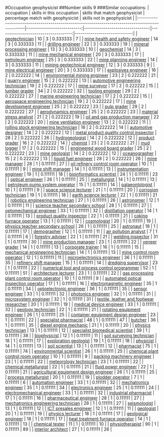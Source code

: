 #Occupation geophysicist
##Number skills 9
###Similar occupations:
| occupation                                                                                        |   skills in this occupation |   skills that match geophysicist |   percentage match with geophysicist |   skills not in geophysicist |
|:--------------------------------------------------------------------------------------------------|----------------------------:|---------------------------------:|-------------------------------------:|-----------------------------:|
| [geotechnician](geotechnician.md)                                                                 |                          10 |                                3 |                             0.333333 |                            7 |
| [mine health and safety engineer](mine_health_and_safety_engineer.md)                             |                          14 |                                3 |                             0.333333 |                           11 |
| [drilling engineer](drilling_engineer.md)                                                         |                          22 |                                3 |                             0.333333 |                           19 |
| [mineral processing engineer](mineral_processing_engineer.md)                                     |                          13 |                                3 |                             0.333333 |                           10 |
| [geochemist](geochemist.md)                                                                       |                          14 |                                3 |                             0.333333 |                           11 |
| [mine mechanical engineer](mine_mechanical_engineer.md)                                           |                          20 |                                3 |                             0.333333 |                           17 |
| [petroleum engineer](petroleum_engineer.md)                                                       |                          25 |                                3 |                             0.333333 |                           22 |
| [mine planning engineer](mine_planning_engineer.md)                                               |                          14 |                                3 |                             0.333333 |                           11 |
| [mining geotechnical engineer](mining_geotechnical_engineer.md)                                   |                          12 |                                3 |                             0.333333 |                            9 |
| [mine electrical engineer](mine_electrical_engineer.md)                                           |                          20 |                                3 |                             0.333333 |                           17 |
| [explosives engineer](explosives_engineer.md)                                                     |                          16 |                                2 |                             0.222222 |                           14 |
| [environmental mining engineer](environmental_mining_engineer.md)                                 |                          23 |                                2 |                             0.222222 |                           21 |
| [quarry engineer](quarry_engineer.md)                                                             |                          15 |                                2 |                             0.222222 |                           13 |
| [automotive engineering technician](automotive_engineering_technician.md)                         |                          19 |                                2 |                             0.222222 |                           17 |
| [mine surveyor](mine_surveyor.md)                                                                 |                          17 |                                2 |                             0.222222 |                           15 |
| [lumber grader](lumber_grader.md)                                                                 |                          34 |                                2 |                             0.222222 |                           32 |
| [tooling engineer](tooling_engineer.md)                                                           |                          29 |                                2 |                             0.222222 |                           27 |
| [marine engineering technician](marine_engineering_technician.md)                                 |                          17 |                                2 |                             0.222222 |                           15 |
| [aerospace engineering technician](aerospace_engineering_technician.md)                           |                          19 |                                2 |                             0.222222 |                           17 |
| [mine development engineer](mine_development_engineer.md)                                         |                          25 |                                2 |                             0.222222 |                           23 |
| [pulp grader](pulp_grader.md)                                                                     |                          29 |                                2 |                             0.222222 |                           27 |
| [aerodynamics engineer](aerodynamics_engineer.md)                                                 |                          25 |                                2 |                             0.222222 |                           23 |
| [material stress analyst](material_stress_analyst.md)                                             |                          21 |                                2 |                             0.222222 |                           19 |
| [oil and gas production manager](oil_and_gas_production_manager.md)                               |                          22 |                                2 |                             0.222222 |                           20 |
| [mine ventilation engineer](mine_ventilation_engineer.md)                                         |                          13 |                                2 |                             0.222222 |                           11 |
| [rolling stock engineering technician](rolling_stock_engineering_technician.md)                   |                          16 |                                2 |                             0.222222 |                           14 |
| [automotive designer](automotive_designer.md)                                                     |                          14 |                                2 |                             0.222222 |                           12 |
| [metal product quality control inspector](metal_product_quality_control_inspector.md)             |                          28 |                                2 |                             0.222222 |                           26 |
| [hydrogeologist](hydrogeologist.md)                                                               |                          14 |                                2 |                             0.222222 |                           12 |
| [product grader](product_grader.md)                                                               |                          16 |                                2 |                             0.222222 |                           14 |
| [chemist](chemist.md)                                                                             |                          23 |                                2 |                             0.222222 |                           21 |
| [mud logger](mud_logger.md)                                                                       |                          17 |                                2 |                             0.222222 |                           15 |
| [engineered wood board grader](engineered_wood_board_grader.md)                                   |                          25 |                                2 |                             0.222222 |                           23 |
| [mine geologist](mine_geologist.md)                                                               |                          14 |                                2 |                             0.222222 |                           12 |
| [oceanographer](oceanographer.md)                                                                 |                          15 |                                2 |                             0.222222 |                           13 |
| [liquid fuel engineer](liquid_fuel_engineer.md)                                                   |                          28 |                                2 |                             0.222222 |                           26 |
| [mine manager](mine_manager.md)                                                                   |                          28 |                                1 |                             0.111111 |                           27 |
| [oil refinery control room operator](oil_refinery_control_room_operator.md)                       |                          10 |                                1 |                             0.111111 |                            9 |
| [mine shift manager](mine_shift_manager.md)                                                       |                          14 |                                1 |                             0.111111 |                           13 |
| [instrumentation engineer](instrumentation_engineer.md)                                           |                          19 |                                1 |                             0.111111 |                           18 |
| [bioinformatics scientist](bioinformatics_scientist.md)                                           |                          24 |                                1 |                             0.111111 |                           23 |
| [optical engineer](optical_engineer.md)                                                           |                          26 |                                1 |                             0.111111 |                           25 |
| [metallurgist](metallurgist.md)                                                                   |                          14 |                                1 |                             0.111111 |                           13 |
| [petroleum pump system operator](petroleum_pump_system_operator.md)                               |                          15 |                                1 |                             0.111111 |                           14 |
| [palaeontologist](palaeontologist.md)                                                             |                          10 |                                1 |                             0.111111 |                            9 |
| [space science lecturer](space_science_lecturer.md)                                               |                          21 |                                1 |                             0.111111 |                           20 |
| [corrosion technician](corrosion_technician.md)                                                   |                          19 |                                1 |                             0.111111 |                           18 |
| [earth science lecturer](earth_science_lecturer.md)                                               |                          22 |                                1 |                             0.111111 |                           21 |
| [robotics engineering technician](robotics_engineering_technician.md)                             |                          27 |                                1 |                             0.111111 |                           26 |
| [astronomer](astronomer.md)                                                                       |                          12 |                                1 |                             0.111111 |                           11 |
| [science teacher secondary school](science_teacher_secondary_school.md)                           |                          28 |                                1 |                             0.111111 |                           27 |
| [optomechanical engineer](optomechanical_engineer.md)                                             |                          33 |                                1 |                             0.111111 |                           32 |
| [distillation operator](distillation_operator.md)                                                 |                          14 |                                1 |                             0.111111 |                           13 |
| [product quality inspector](product_quality_inspector.md)                                         |                          22 |                                1 |                             0.111111 |                           21 |
| [coking furnace operator](coking_furnace_operator.md)                                             |                          13 |                                1 |                             0.111111 |                           12 |
| [cosmologist](cosmologist.md)                                                                     |                          20 |                                1 |                             0.111111 |                           19 |
| [physics teacher secondary school](physics_teacher_secondary_school.md)                           |                          26 |                                1 |                             0.111111 |                           25 |
| [astronaut](astronaut.md)                                                                         |                          18 |                                1 |                             0.111111 |                           17 |
| [demographer](demographer.md)                                                                     |                          12 |                                1 |                             0.111111 |                           11 |
| [air pollution analyst](air_pollution_analyst.md)                                                 |                           7 |                                1 |                             0.111111 |                            6 |
| [forestry adviser](forestry_adviser.md)                                                           |                          22 |                                1 |                             0.111111 |                           21 |
| [welding inspector](welding_inspector.md)                                                         |                          31 |                                1 |                             0.111111 |                           30 |
| [mine production manager](mine_production_manager.md)                                             |                          23 |                                1 |                             0.111111 |                           22 |
| [veneer grader](veneer_grader.md)                                                                 |                          14 |                                1 |                             0.111111 |                           13 |
| [corporate trainer](corporate_trainer.md)                                                         |                          16 |                                1 |                             0.111111 |                           15 |
| [mechanical engineering technician](mechanical_engineering_technician.md)                         |                          14 |                                1 |                             0.111111 |                           13 |
| [mine control room operator](mine_control_room_operator.md)                                       |                          12 |                                1 |                             0.111111 |                           11 |
| [microelectronics engineer](microelectronics_engineer.md)                                         |                          36 |                                1 |                             0.111111 |                           35 |
| [refinery shift manager](refinery_shift_manager.md)                                               |                          15 |                                1 |                             0.111111 |                           14 |
| [dredging supervisor](dredging_supervisor.md)                                                     |                          23 |                                1 |                             0.111111 |                           22 |
| [numerical tool and process control programmer](numerical_tool_and_process_control_programmer.md) |                          52 |                                1 |                             0.111111 |                           51 |
| [architecture lecturer](architecture_lecturer.md)                                                 |                          23 |                                1 |                             0.111111 |                           22 |
| [gas processing plant control room operator](gas_processing_plant_control_room_operator.md)       |                          10 |                                1 |                             0.111111 |                            9 |
| [automated optical inspection operator](automated_optical_inspection_operator.md)                 |                          17 |                                1 |                             0.111111 |                           16 |
| [electromagnetic engineer](electromagnetic_engineer.md)                                           |                          35 |                                1 |                             0.111111 |                           34 |
| [optoelectronic engineer](optoelectronic_engineer.md)                                             |                          36 |                                1 |                             0.111111 |                           35 |
| [sensor engineer](sensor_engineer.md)                                                             |                          33 |                                1 |                             0.111111 |                           32 |
| [photonics engineer](photonics_engineer.md)                                                       |                          32 |                                1 |                             0.111111 |                           31 |
| [microsystem engineer](microsystem_engineer.md)                                                   |                          32 |                                1 |                             0.111111 |                           31 |
| [textile, leather and footwear researcher](textile,_leather_and_footwear_researcher.md)           |                          20 |                                1 |                             0.111111 |                           19 |
| [medical device engineer](medical_device_engineer.md)                                             |                          33 |                                1 |                             0.111111 |                           32 |
| [geology technician](geology_technician.md)                                                       |                          22 |                                1 |                             0.111111 |                           21 |
| [rotating equipment engineer](rotating_equipment_engineer.md)                                     |                          26 |                                1 |                             0.111111 |                           25 |
| [container equipment design engineer](container_equipment_design_engineer.md)                     |                          23 |                                1 |                             0.111111 |                           22 |
| [specialist pharmacist](specialist_pharmacist.md)                                                 |                          48 |                                1 |                             0.111111 |                           47 |
| [butcher](butcher.md)                                                                             |                          36 |                                1 |                             0.111111 |                           35 |
| [diesel engine mechanic](diesel_engine_mechanic.md)                                               |                          21 |                                1 |                             0.111111 |                           20 |
| [physics technician](physics_technician.md)                                                       |                          13 |                                1 |                             0.111111 |                           12 |
| [specialist biomedical scientist](specialist_biomedical_scientist.md)                             |                          39 |                                1 |                             0.111111 |                           38 |
| [biophysicist](biophysicist.md)                                                                   |                          12 |                                1 |                             0.111111 |                           11 |
| [soil surveying technician](soil_surveying_technician.md)                                         |                          18 |                                1 |                             0.111111 |                           17 |
| [exploration geologist](exploration_geologist.md)                                                 |                          19 |                                1 |                             0.111111 |                           18 |
| [physicist](physicist.md)                                                                         |                          14 |                                1 |                             0.111111 |                           13 |
| [soil scientist](soil_scientist.md)                                                               |                          13 |                                1 |                             0.111111 |                           12 |
| [pharmacist](pharmacist.md)                                                                       |                          75 |                                1 |                             0.111111 |                           74 |
| [environmental scientist](environmental_scientist.md)                                             |                          26 |                                1 |                             0.111111 |                           25 |
| [chemical plant control room operator](chemical_plant_control_room_operator.md)                   |                          10 |                                1 |                             0.111111 |                            9 |
| [packing machinery engineer](packing_machinery_engineer.md)                                       |                          23 |                                1 |                             0.111111 |                           22 |
| [meteorology technician](meteorology_technician.md)                                               |                          23 |                                1 |                             0.111111 |                           22 |
| [chemical metallurgist](chemical_metallurgist.md)                                                 |                          22 |                                1 |                             0.111111 |                           21 |
| [fluid power engineer](fluid_power_engineer.md)                                                   |                          22 |                                1 |                             0.111111 |                           21 |
| [agricultural equipment design engineer](agricultural_equipment_design_engineer.md)               |                          26 |                                1 |                             0.111111 |                           25 |
| [process metallurgist](process_metallurgist.md)                                                   |                          20 |                                1 |                             0.111111 |                           19 |
| [plodder operator](plodder_operator.md)                                                           |                           7 |                                1 |                             0.111111 |                            6 |
| [automation engineer](automation_engineer.md)                                                     |                          33 |                                1 |                             0.111111 |                           32 |
| [mechatronics engineer](mechatronics_engineer.md)                                                 |                          35 |                                1 |                             0.111111 |                           34 |
| [electronics engineer](electronics_engineer.md)                                                   |                          25 |                                1 |                             0.111111 |                           24 |
| [electromechanical engineer](electromechanical_engineer.md)                                       |                          33 |                                1 |                             0.111111 |                           32 |
| [industrial pharmacist](industrial_pharmacist.md)                                                 |                          17 |                                1 |                             0.111111 |                           16 |
| [pharmaceutical engineer](pharmaceutical_engineer.md)                                             |                          28 |                                1 |                             0.111111 |                           27 |
| [mechatronics engineering technician](mechatronics_engineering_technician.md)                     |                          28 |                                1 |                             0.111111 |                           27 |
| [seismologist](seismologist.md)                                                                   |                          13 |                                1 |                             0.111111 |                           12 |
| [ICT presales engineer](ICT_presales_engineer.md)                                                 |                          12 |                                1 |                             0.111111 |                           11 |
| [geologist](geologist.md)                                                                         |                          20 |                                1 |                             0.111111 |                           19 |
| [physics lecturer](physics_lecturer.md)                                                           |                          18 |                                1 |                             0.111111 |                           17 |
| [geological engineer](geological_engineer.md)                                                     |                          18 |                                1 |                             0.111111 |                           17 |
| [heat treatment furnace operator](heat_treatment_furnace_operator.md)                             |                          14 |                                1 |                             0.111111 |                           13 |
| [chemical tester](chemical_tester.md)                                                             |                          11 |                                1 |                             0.111111 |                           10 |
| [physiotherapist](physiotherapist.md)                                                             |                          90 |                                1 |                             0.111111 |                           89 |
| [interior architect](interior_architect.md)                                                       |                          27 |                                1 |                             0.111111 |                           26 |
